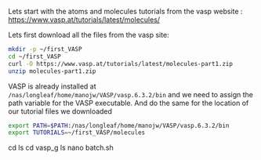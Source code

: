 Lets start with the atoms and molecules tutorials from the vasp website : https://www.vasp.at/tutorials/latest/molecules/


Lets first download all the files from the vasp site:
```Bash
mkdir -p ~/first_VASP
cd ~/first_VASP
curl -O https://www.vasp.at/tutorials/latest/molecules-part1.zip
unzip molecules-part1.zip
```

VASP is already installed at `/nas/longleaf/home/manojw/VASP/vasp.6.3.2/bin` and we need to assign the path variable for the VASP executable. 
And do the same for the location of our tutorial files we downloaded
```Bash
export PATH=$PATH:/nas/longleaf/home/manojw/VASP/vasp.6.3.2/bin
export TUTORIALS=~/first_VASP/molecules
```




cd
ls
cd vasp_g
ls
nano batch.sh

